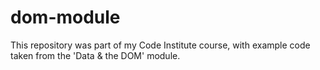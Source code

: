 # dom-module



This repository was part of my Code Institute course, with example code taken from the 'Data & the DOM' module.
